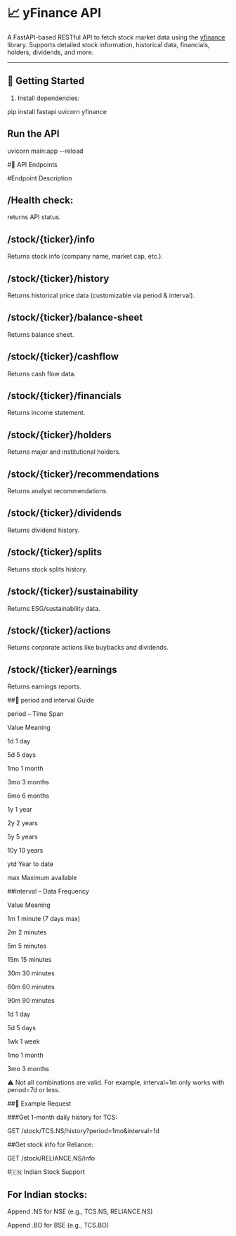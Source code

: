 # 📈 yFinance API

A FastAPI-based RESTful API to fetch stock market data using the [yfinance](https://pypi.org/project/yfinance/) library. Supports detailed stock information, historical data, financials, holders, dividends, and more.

---

## 🚀 Getting Started

1. Install dependencies:

pip install fastapi uvicorn yfinance

## Run the API

uvicorn main:app --reload


#🔗 API Endpoints

#Endpoint	Description

## /Health check: 

returns API status.

## /stock/{ticker}/info	

Returns stock info (company name, market cap, etc.).

## /stock/{ticker}/history	

Returns historical price data (customizable via period & interval).

## /stock/{ticker}/balance-sheet	

Returns balance sheet.

## /stock/{ticker}/cashflow	

Returns cash flow data.

## /stock/{ticker}/financials	

Returns income statement.

## /stock/{ticker}/holders	

Returns major and institutional holders.

## /stock/{ticker}/recommendations	

Returns analyst recommendations. 

## /stock/{ticker}/dividends	

Returns dividend history.

## /stock/{ticker}/splits	

Returns stock splits history.

## /stock/{ticker}/sustainability	

Returns ESG/sustainability data.

## /stock/{ticker}/actions	

Returns corporate actions like buybacks and dividends.

## /stock/{ticker}/earnings	

Returns earnings reports.


##📅 period and interval Guide

period – Time Span

Value	Meaning

1d	1 day

5d	5 days

1mo	1 month

3mo	3 months

6mo	6 months

1y	1 year

2y	2 years

5y	5 years

10y	10 years

ytd	Year to date

max	Maximum available


##interval – Data Frequency

Value	Meaning

1m	1 minute (7 days max)

2m	2 minutes

5m	5 minutes

15m	15 minutes

30m	30 minutes

60m	60 minutes

90m	90 minutes

1d	1 day

5d	5 days

1wk	1 week

1mo	1 month

3mo	3 months

⚠️ Not all combinations are valid. For example, interval=1m only works with period=7d or less.


##📌 Example Request

###Get 1-month daily history for TCS:

GET /stock/TCS.NS/history?period=1mo&interval=1d


##Get stock info for Reliance:

GET /stock/RELIANCE.NS/info


#🇮🇳 Indian Stock Support

## For Indian stocks:

Append .NS for NSE (e.g., TCS.NS, RELIANCE.NS)

Append .BO for BSE (e.g., TCS.BO)



